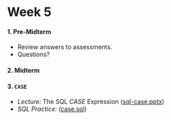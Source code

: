 # Week 5

#### 1. Pre-Midterm

  + Review answers to assessments.
  + Questions?

#### 2. Midterm

#### 3. `CASE`

  + *Lecture:* The SQL *CASE* Expression ([sql-case.pptx](https://mrrisley.github.io/sql-uc-fall2019/week-5/sql-case.pptx))
  + *SQL Practice:* ([case.sql](https://mrrisley.github.io/sql-uc-fall2019/week-5/case.sql))
